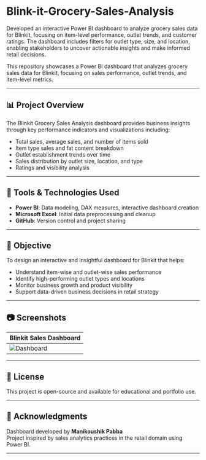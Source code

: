 # Blink-it-Grocery-Sales-Analysis
Developed an interactive Power BI dashboard to analyze grocery sales data for Blinkit, focusing on item-level performance, outlet trends, and customer ratings. The dashboard includes filters for outlet type, size, and location, enabling stakeholders to uncover actionable insights and make informed retail decisions.

This repository showcases a Power BI dashboard that analyzes grocery sales data for Blinkit, focusing on sales performance, outlet trends, and item-level metrics.

---

## 📊 Project Overview

The Blinkit Grocery Sales Analysis dashboard provides business insights through key performance indicators and visualizations including:
- Total sales, average sales, and number of items sold
- Item type sales and fat content breakdown
- Outlet establishment trends over time
- Sales distribution by outlet size, location, and type
- Ratings and visibility analysis

---

## 🧰 Tools & Technologies Used

- **Power BI**: Data modeling, DAX measures, interactive dashboard creation
- **Microsoft Excel**: Initial data preprocessing and cleanup
- **GitHub**: Version control and project sharing

---

## 📌 Objective

To design an interactive and insightful dashboard for Blinkit that helps:
- Understand item-wise and outlet-wise sales performance
- Identify high-performing outlet types and locations
- Monitor business growth and product visibility
- Support data-driven business decisions in retail strategy

---

## 📷 Screenshots

| Blinkit Sales Dashboard |
|-------------------------|
| ![Dashboard](Images/blinkit-dashboard.png) |

---

## 📎 License

This project is open-source and available for educational and portfolio use.

---

## 🙌 Acknowledgments

Dashboard developed by **Manikoushik Pabba**  
Project inspired by sales analytics practices in the retail domain using Power BI.

---
